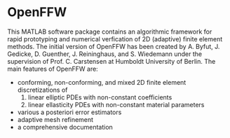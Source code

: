 # OpenFFW

This MATLAB software package contains an algorithmic framework for rapid prototyping and numerical verfication of 2D (adaptive) finite element methods. The initial version of OpenFFW has been created by A. Byfut, J. Gedicke, D. Guenther, J. Reininghaus, and S. Wiedemann under the supervision of Prof. C. Carstensen at Humboldt University of Berlin. The main features of OpenFFW are:
* conforming, non-conforming, and mixed 2D finite element discretizations of
    1. linear elliptic PDEs with non-constant coefficients
    2. linear ellasticity PDEs with non-constant material parameters
* various a posteriori error estimators
* adaptive mesh refinement
* a comprehensive documentation

